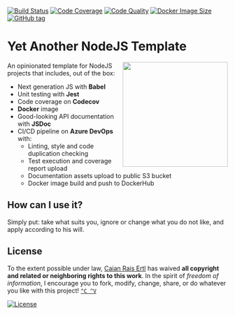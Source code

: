 [![Build Status][devops-shield]][devops-url]
[![Code Coverage][codecov-shield]][codecov-url]
[![Code Quality][lgtm-shield]][lgtm-url]
[![Docker Image Size][docker-img-size-shield]][docker-url]
[![GitHub tag][tag-shield]][tag-url]

# Yet Another NodeJS Template

<img src="logo.svg" height="240px" align="right"/>

An opinionated template for NodeJS projects that includes, out of the box:

- Next generation JS with __Babel__
- Unit testing with __Jest__
- Code coverage on __Codecov__
- __Docker__ image
- Good-looking API documentation with __JSDoc__
- CI/CD pipeline on __Azure DevOps__ with:
    - Linting, style and code duplication checking
    - Test execution and coverage report upload
    - Documentation assets upload to public S3 bucket
    - Docker image build and push to DockerHub

[devops-shield]: https://img.shields.io/azure-devops/build/caian-org/6b8362d8-2849-47c8-8720-1215a3f121c3/3.svg?logo=azure-pipelines&style=flat-square
[devops-url]: https://dev.azure.com/caian-org/yant/_build

[codecov-shield]: https://img.shields.io/codecov/c/github/caian-org/yant.svg?logo=codecov&logoColor=FFF&style=flat-square
[codecov-url]: https://codecov.io/gh/caian-org/yant

[lgtm-shield]: https://img.shields.io/lgtm/grade/javascript/g/caian-org/yant.svg?logo=lgtm&style=flat-square
[lgtm-url]: https://lgtm.com/projects/g/caian-org/yant/context:javascript

[docker-img-size-shield]: https://img.shields.io/docker/image-size/caian/yant?sort=semver&logo=docker&logoColor=FFF&style=flat-square
[docker-url]: https://hub.docker.com/r/caian/yant

[tag-shield]: https://img.shields.io/github/tag/caian-org/yant.svg?logo=git&logoColor=FFF&style=flat-square
[tag-url]: https://github.com/caian-org/yant/releases


## How can I use it?

Simply put: take what suits you, ignore or change what you do not like, and
apply according to his will.


## License

To the extent possible under law, [Caian Rais Ertl][me] has waived __all
copyright and related or neighboring rights to this work__. In the spirit of
_freedom of information_, I encourage you to fork, modify, change, share, or do
whatever you like with this project! [`^C ^V`][kopimi]

[![License][cc-shield]][cc-url]

[me]: https://github.com/caiertl
[cc-shield]: https://forthebadge.com/images/badges/cc-0.svg
[cc-url]: http://creativecommons.org/publicdomain/zero/1.0

[kopimi]: https://kopimi.com

